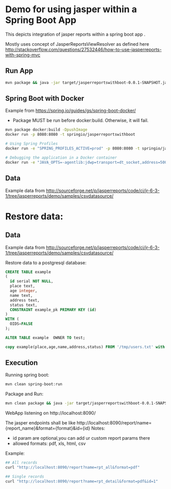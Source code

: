 # Demo for using jasper within a Spring Boot App

This depicts integration of jasper reports within a spring boot app .

Mostly uses concept of JasperReportsViewResolver as defined here http://stackoverflow.com/questions/27532446/how-to-use-jasperreports-with-spring-mvc


## Run App

```bash
mvn package && java -jar target/jasperreportswithboot-0.0.1-SNAPSHOT.jar
```

## Spring Boot with Docker

Example from https://spring.io/guides/gs/spring-boot-docker/
- Package MUST be run before docker:build. Otherwise, it will fail.

```bash
mvn package docker:build -DpushImage
docker run -p 8080:8080 -t springio/jasperreportswithboot

# Using Spring Profiles
docker run -e "SPRING_PROFILES_ACTIVE=prod" -p 8080:8080 -t springio/jasperreportswithboot

# Debugging the application in a Docker container
docker run -e "JAVA_OPTS=-agentlib:jdwp=transport=dt_socket,address=5005,server=y,suspend=n" -p 8080:8080 -p 5005:5005 -t springio/jasperreportswithboot
```

## Data

Example data from http://sourceforge.net/p/jasperreports/code/ci/jr-6-3-1/tree/jasperreports/demo/samples/csvdatasource/

Restore data:
=======
## Data

Example data from http://sourceforge.net/p/jasperreports/code/ci/jr-6-3-1/tree/jasperreports/demo/samples/csvdatasource/

Restore data to a postgresql database:

```sql
CREATE TABLE example
(
  id serial NOT NULL,
  place text,
  age integer,
  name text,
  address text,
  status text,
  CONSTRAINT example_pk PRIMARY KEY (id)
)
WITH (
  OIDS=FALSE
);

ALTER TABLE example  OWNER TO test;

copy example(place,age,name,address,status) FROM '/tmp/users.txt' with csv DELIMITER ','  quote '"' ;
```


## Execution

Running spring boot:

```bash
mvn clean spring-boot:run
```


Package and Run:

```bash
mvn clean package && java -jar target/jasperreportswithboot-0.0.1-SNAPSHOT.jar
```
WebApp listening on 
http://localhost:8090/

The jasper endpoints shall be like http://localhost:8090/report/name={report_name}&format={format}&id={id}
Notes:
* id param are optional,you can add ur custom report params there
* allowed formats: pdf, xls, html, csv

Example:
```bash
## All records
curl "http://localhost:8090/report?name=rpt_all&format=pdf"

## Single records
curl "http://localhost:8090/report?name=rpt_detail&format=pdf&id=1"

```

